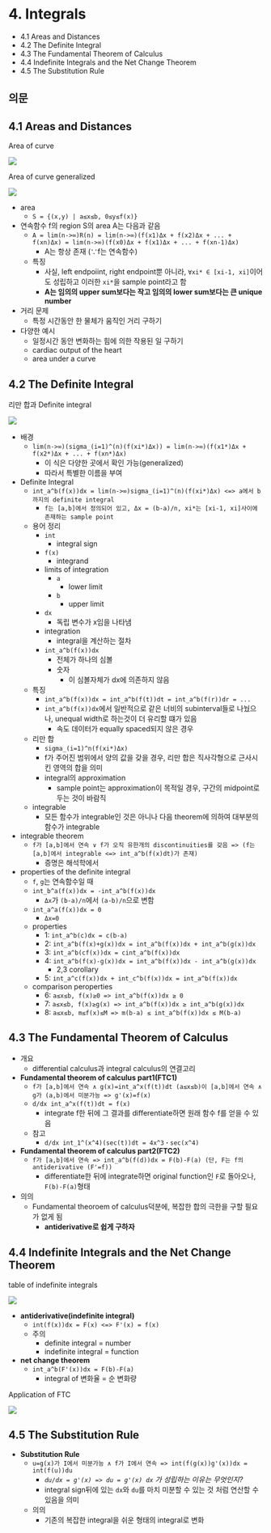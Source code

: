# 4. Integrals

- 4.1 Areas and Distances
- 4.2 The Definite Integral
- 4.3 The Fundamental Theorem of Calculus
- 4.4 Indefinite Integrals and the Net Change Theorem
- 4.5 The Substitution Rule

## 의문

## 4.1 Areas and Distances

Area of curve

![](./images/ch4/area1.png)

Area of curve generalized

![](./images/ch4/area2.png)

- area
  - `S = {(x,y) | a≤x≤b, 0≤y≤f(x)}`
- 연속함수 f의 region S의 area A는 다음과 같음
  - `A = lim(n->∞)R(n) = lim(n->∞)(f(x1)Δx + f(x2)Δx + ... + f(xn)Δx) = lim(n->∞)(f(x0)Δx + f(x1)Δx + ... + f(xn-1)Δx)`
    - A는 항상 존재 (∵f는 연속함수)
  - 특징
    - 사실, left endpoiint, right endpoint뿐 아니라, `∀xi* ∈ [xi-1, xi]`이어도 성립하고 이러한 `xi*`을 sample point라고 함
    - **A는 임의의 upper sum보다는 작고 임의의 lower sum보다는 큰 unique number**
- 거리 문제
  - 특정 시간동안 한 물체가 움직인 거리 구하기
- 다양한 예시
  - 일정시간 동안 변화하는 힘에 의한 작용된 일 구하기
  - cardiac output of the heart
  - area under a curve

## 4.2 The Definite Integral

리만 합과 Definite integral

![](./images/ch4/definite_integral1.png)

- 배경
  - `lim(n->∞)(sigma_(i=1)^(n)(f(xi*)Δx)) = lim(n->∞)(f(x1*)Δx + f(x2*)Δx + ... + f(xn*)Δx)`
    - 이 식은 다양한 곳에서 확인 가능(generalized)
    - 따라서 특별한 이름을 부여
- Definite Integral
  - `int_a^b(f(x))dx = lim(n->∞)sigma_(i=1)^(n)(f(xi*)Δx) <=> a에서 b까지의 definite integral`
    - `f는 [a,b]에서 정의되어 있고, Δx = (b-a)/n, xi*는 [xi-1, xi]사이에 존재하는 sample point`
  - 용어 정리
    - `int`
      - integral sign
    - `f(x)`
      - integrand
    - limits of integration
      - `a`
        - lower limit
      - `b`
        - upper limit
    - `dx`
      - 독립 변수가 x임을 나타냄
    - integration
      - integral을 계산하는 절차
    - `int_a^b(f(x))dx`
      - 전체가 하나의 심볼
      - 숫자
        - 이 심볼자체가 dx에 의존하지 않음
  - 특징
    - `int_a^b(f(x))dx = int_a^b(f(t))dt = int_a^b(f(r))dr = ...`
    - `int_a^b(f(x))dx`에서 일반적으로 같은 너비의 subinterval들로 나눴으나, unequal width로 하는것이 더 유리할 떄가 있음
      - 속도 데이터가 equally spaced되지 않은 경우
  - 리만 합
    - `sigma_(i=1)^n(f(xi*)Δx)`
    - f가 주어진 범위에서 양의 값을 갖을 경우, 리만 합은 직사각형으로 근사시킨 영역의 합을 의미
    - integral의 approximation
      - sample point는 approximation이 목적일 경우, 구간의 midpoint로 두는 것이 바람직
  - integrable
    - 모든 함수가 integrable인 것은 아니나 다음 theorem에 의하여 대부분의 함수가 integrable
- integrable theorem
  - `f가 [a,b]에서 연속 ∨ f가 오직 유한개의 discontinuities를 갖음 => (f는 [a,b]에서 integrable <=> int_a^b(f(x)dt)가 존재)`
    - 증명은 해석학에서
- properties of the definite integral
  - `f`, `g`는 연속함수일 때
  - `int_b^a(f(x))dx = -int_a^b(f(x))dx`
    - `Δx`가 `(b-a)/n`에서 `(a-b)/n`으로 변함
  - `int_a^a(f(x))dx = 0`
    - `Δx=0`
  - properties
    - 1: `int_a^b(c)dx = c(b-a)`
    - 2: `int_a^b(f(x)+g(x))dx = int_a^b(f(x))dx + int_a^b(g(x))dx`
    - 3: `int_a^b(cf(x))dx = cint_a^b(f(x))dx`
    - 4: `int_a^b(f(x)-g(x))dx = int_a^b(f(x))dx - int_a^b(g(x))dx`
      - 2,3 corollary
    - 5: `int_a^c(f(x))dx + int_c^b(f(x))dx = int_a^b(f(x))dx`
  - comparison peroperties
    - 6: `a≤x≤b, f(x)≥0 => int_a^b(f(x))dx ≥ 0`
    - 7: `a≤x≤b, f(x)≥g(x) => int_a^b(f(x))dx ≥ int_a^b(g(x))dx`
    - 8: `a≤x≤b, m≤f(x)≤M => m(b-a) ≤ int_a^b(f(x))dx ≤ M(b-a)`

## 4.3 The Fundamental Theorem of Calculus

- 개요
  - differential calculus과 integral calculus의 연결고리
- **Fundamental theorem of calculus part1(FTC1)**
  - `f가 [a,b]에서 연속 ∧ g(x)=int_a^x(f(t))dt (a≤x≤b)이 [a,b]에서 연속 ∧ g가 (a,b)에서 미분가능 => g'(x)=f(x)`
  - `d/dx int_a^x(f(t))dt = f(x)`
    - integrate f한 뒤에 그 결과를 differentiate하면 원래 함수 f를 얻을 수 있음
  - 참고
    - `d/dx int_1^(x^4)(sec(t))dt = 4x^3・sec(x^4)`
- **Fundamental theorem of calculus part2(FTC2)**
  - `f가 [a,b]에서 연속 => int_a^b(f(d))dx = F(b)-F(a) (단, F는 f의 antiderivative (F'=f))`
    - differentiate한 뒤에 integrate하면 original function인 `F`로 돌아오나, `F(b)-F(a)`형태
- 의의
  - Fundamental theoroem of calculus덕분에, 복잡한 합의 극한을 구할 필요가 없게 됨
    - **antiderivative로 쉽게 구하자**

## 4.4 Indefinite Integrals and the Net Change Theorem

table of indefinite integrals

![](./images/ch4/table_of_indefinite_integrals1.png)

- **antiderivative(indefinite integral)**
  - `int(f(x))dx = F(x) <=> F'(x) = f(x)`
  - 주의
    - definite integral = number
    - indefinite integral = function
- **net change theorem**
  - `int_a^b(F'(x))dx = F(b)-F(a)`
      - integral of 변화율 = 순 변화량

Application of FTC

![](./images/ch4/application_of_ftc1.png)

## 4.5 The Substitution Rule

- **Substitution Rule**
  - `u=g(x)가 I에서 미분가능 ∧ f가 I에서 연속 => int(f(g(x))g'(x))dx = int(f(u))du`
    - *`du/dx = g'(x) => du = g'(x) dx` 가 성립하는 이유는 무엇인지?*
    - integral sign뒤에 있는 `dx`와 `du`를 마치 미분할 수 있는 것 처럼 연산할 수 있음을 의미
  - 의의
    - 기존의 복잡한 integral을 쉬운 형태의 integral로 변화
